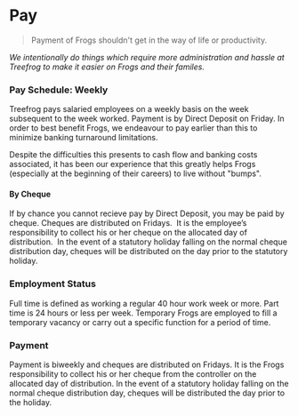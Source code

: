 # Pay

> Payment of Frogs shouldn't get in the way of life or productivity.

<i> We intentionally do things which require more administration and hassle at Treefrog to make it easier on Frogs and their familes.</i>

### Pay Schedule: Weekly

Treefrog pays salaried employees on a weekly basis on the week subsequent to the week worked. Payment is by Direct Deposit on Friday. In order to best benefit Frogs, we endeavour to pay earlier than this to minimize banking turnaround limitations.

Despite the difficulties this presents to cash flow and banking costs associated, it has been our experience that this greatly helps Frogs (especially at the beginning of their careers) to live without "bumps".

#### By Cheque

If by chance you cannot recieve pay by Direct Deposit, you may be paid by cheque. Cheques are distributed on Fridays.  It is the employee’s responsibility to collect his or her cheque on the allocated day of distribution.  In the event of a statutory holiday falling on the normal cheque distribution day, cheques will be distributed on the day prior to the statutory holiday.

### Employment Status

Full time is defined as working a regular 40 hour work week or more. Part time is 24 hours or less per week. Temporary Frogs are employed to fill a temporary vacancy or carry out a specific function for a period of time.

### Payment

Payment is biweekly and cheques are distributed on Fridays. It is the Frogs responsibility to collect his or her cheque from the controller on the allocated day of distribution. In the event of a statutory holiday falling on the normal cheque distribution day, cheques will be distributed the day prior to the holiday.

